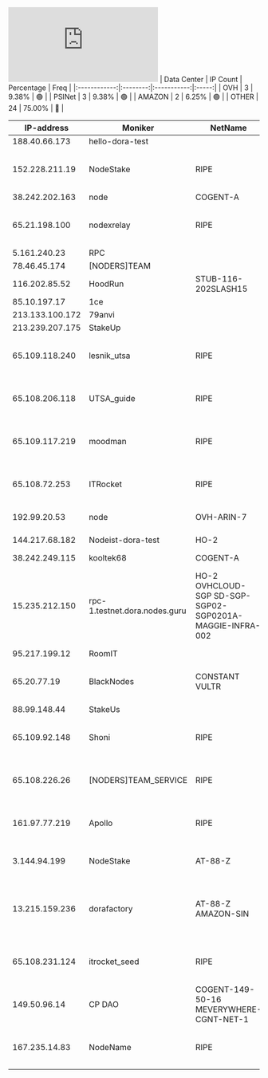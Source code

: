 ![Diagramm](https://github.com/obajay/StateSync-snapshots/blob/main/Projects/Dora/1/README.md)
| Data Center | IP Count | Percentage | Freq |
|:------------:|:--------:|:-----------:|:-----:|
| OVH | 3 | 9.38% | 🟢 |
| PSINet | 3 | 9.38% | 🟢 |
| AMAZON | 2 | 6.25% | 🟢 |
| OTHER | 24 | 75.00% | 🔴 |

<!-- START_TABLE -->
| IP-address | Moniker | NetName | Organization |
|-------------|-------------|-------------|-------------|
| 188.40.66.173 | hello-dora-test |  |  |
| 152.228.211.19 | NodeStake | RIPE | RIPE Network Coordination Centre |
| 38.242.202.163 | node | COGENT-A | PSINet, Inc. |
| 65.21.198.100 | nodexrelay | RIPE | RIPE Network Coordination Centre |
| 5.161.240.23 | RPC |  |  |
| 78.46.45.174 | [NODERS]TEAM |  |  |
| 116.202.85.52 | HoodRun | STUB-116-202SLASH15 |  |
| 85.10.197.17 | 1ce |  |  |
| 213.133.100.172 | 79anvi |  |  |
| 213.239.207.175 | StakeUp |  |  |
| 65.109.118.240 | lesnik_utsa | RIPE | RIPE Network Coordination Centre |
| 65.108.206.118 | UTSA_guide | RIPE | RIPE Network Coordination Centre |
| 65.109.117.219 | moodman | RIPE | RIPE Network Coordination Centre |
| 65.108.72.253 | ITRocket | RIPE | RIPE Network Coordination Centre |
| 192.99.20.53 | node | OVH-ARIN-7 | OVH Hosting, Inc. |
| 144.217.68.182 | Nodeist-dora-test | HO-2 | OVH Hosting, Inc. |
| 38.242.249.115 | kooltek68 | COGENT-A | PSINet, Inc. |
| 15.235.212.150 | rpc-1.testnet.dora.nodes.guru | HO-2 OVHCLOUD-SGP SD-SGP-SGP02-SGP0201A-MAGGIE-INFRA-002 | OVH Hosting, Inc. OVH Singapore PTE. LTD OVH Singapore PTE. LTD |
| 95.217.199.12 | RoomIT |  |  |
| 65.20.77.19 | BlackNodes | CONSTANT VULTR | The Constant Company, LLC |
| 88.99.148.44 | StakeUs |  |  |
| 65.109.92.148 | Shoni | RIPE | RIPE Network Coordination Centre |
| 65.108.226.26 | [NODERS]TEAM_SERVICE | RIPE | RIPE Network Coordination Centre |
| 161.97.77.219 | Apollo | RIPE | RIPE Network Coordination Centre |
| 3.144.94.199 | NodeStake | AT-88-Z | Amazon Technologies Inc. |
| 13.215.159.236 | dorafactory | AT-88-Z AMAZON-SIN | Amazon Technologies Inc. Amazon Data Services Singapore |
| 65.108.231.124 | itrocket_seed | RIPE | RIPE Network Coordination Centre |
| 149.50.96.14 | CP DAO | COGENT-149-50-16 MEVERYWHERE-CGNT-NET-1 | PSINet, Inc. MEVSPACE |
| 167.235.14.83 | NodeName | RIPE | RIPE Network Coordination Centre |

<!-- END_TABLE -->